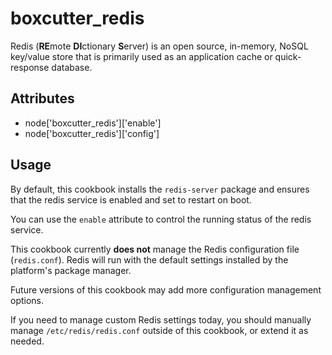 # boxcutter_redis

Redis (**RE**mote **DI**ctionary **S**erver) is an open source, in-memory,
NoSQL key/value store that is primarily used as an application cache or
quick-response database.

## Attributes 

- node['boxcutter_redis']['enable']
- node['boxcutter_redis']['config']

## Usage

By default, this cookbook installs the `redis-server` package and ensures
that the redis service is enabled and set to restart on boot.

You can use the `enable` attribute to control the running status of the
redis service.

This cookbook currently **does not** manage the Redis configuration file
(`redis.conf`). Redis will run with the default settings installed by the
platform's package manager.

Future versions of this cookbook may add more configuration management
options.

If you need to manage custom Redis settings today, you should manually
manage `/etc/redis/redis.conf` outside of this cookbook, or extend it as
needed.

